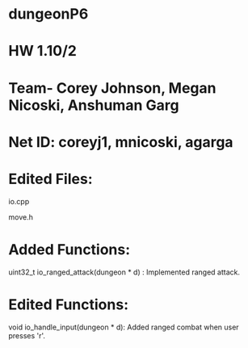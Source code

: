 # dungeonP6

# HW 1.10/2

# Team- Corey Johnson, Megan Nicoski, Anshuman Garg

# Net ID: coreyj1, mnicoski, agarga

# Edited Files:

io.cpp

move.h 

# Added Functions: 

uint32_t io_ranged_attack(dungeon * d) : Implemented ranged attack. 

# Edited Functions: 

void io_handle_input(dungeon * d): Added ranged combat when user presses 'r'. 
